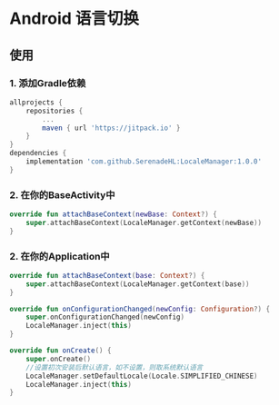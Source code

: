 # Android 语言切换

## 使用
### 1. 添加Gradle依赖
```gradle
allprojects {
    repositories {
        ...
        maven { url 'https://jitpack.io' }
    }
}
dependencies {
    implementation 'com.github.SerenadeHL:LocaleManager:1.0.0'
}
```
### 2. 在你的BaseActivity中
```kotlin
override fun attachBaseContext(newBase: Context?) {
    super.attachBaseContext(LocaleManager.getContext(newBase))
}
```
### 2. 在你的Application中
```kotlin
override fun attachBaseContext(base: Context?) {
    super.attachBaseContext(LocaleManager.getContext(base))
}

override fun onConfigurationChanged(newConfig: Configuration?) {
    super.onConfigurationChanged(newConfig)
    LocaleManager.inject(this)
}

override fun onCreate() {
    super.onCreate()
    //设置初次安装后默认语言，如不设置，则取系统默认语言
    LocaleManager.setDefaultLocale(Locale.SIMPLIFIED_CHINESE)
    LocaleManager.inject(this)
}
```
